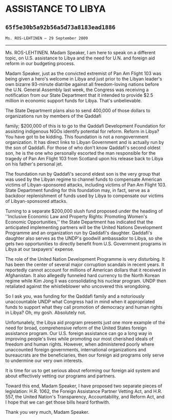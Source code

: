 # ASSISTANCE TO LIBYA
## `65f5e30b5a92b56a5d73a8183ead1886`
`Ms. ROS-LEHTINEN — 29 September 2009`

---


Ms. ROS-LEHTINEN. Madam Speaker, I am here to speak on a different 
topic, on U.S. assistance to Libya and the need for U.N. and foreign 
aid reform in our budgeting process.

Madam Speaker, just as the convicted extremist of Pan Am Flight 103 
was being given a hero's welcome in Libya and just prior to the Libyan 
leader's own bizarre 93-minute diatribe against all freedom-loving 
nations before the U.N. General Assembly last week, the Congress was 
receiving a notification from our State Department that it intended to 
provide $2.5 million in economic support funds for Libya. That's 
unbelievable.

The State Department plans also to send 400,000 of those dollars to 
organizations run by members of the Qaddafi


family; $200,000 of this is to go to the Qaddafi Development Foundation 
for assisting indigenous NGOs identify potential for reform. Reform in 
Libya? You have got to be kidding. This foundation is not a 
nongovernment organization. It has direct links to Libyan Government 
and is actually run by the son of Qaddafi. For those of who don't know 
Qaddafi's second oldest son, he is the one who personally escorted the 
man responsible for the tragedy of Pan Am Flight 103 from Scotland upon 
his release back to Libya on his father's personal jet.

The foundation run by Qaddafi's second eldest son is the very group 
that was used by the Libyan regime to channel funds to compensate 
American victims of Libyan-sponsored attacks, including victims of Pan 
Am Flight 103. State Department funding for this foundation may, in 
fact, serve as a backdoor replenishment of funds used by Libya to 
compensate our victims of Libyan-sponsored attacks.

Turning to a separate $200,000 slush fund proposed under the heading 
of ''Inclusive Economic Law and Property Rights: Promoting Women's 
Economic Opportunities,'' the State Department has indicated that the 
anticipated implementing partners will be the United Nations 
Development Programme and an organization run by Qaddafi's daughter. 
Qaddafi's daughter also serves as the UNDP's goodwill ambassador to 
Libya, so she gets two opportunities to directly benefit from U.S. 
Government programs in Libya at our taxpayers' expense.

The role of the United Nation Development Programme is very 
disturbing. It has been the center of several major corruption scandals 
in recent years. It reportedly cannot account for millions of American 
dollars that it received in Afghanistan. It also allegedly funneled 
hard currency to the North Korean regime while Kim Jong Il was 
consolidating his nuclear program. UNDP then retaliated against the 
whistleblower who uncovered this wrongdoing.

So I ask you, was funding for the Qaddafi family and a notoriously 
unaccountable UNDP what Congress had in mind when it appropriated funds 
to support what they call promotion of democracy and human rights in 
Libya? Oh, my gosh. Absolutely not.

Unfortunately, the Libya aid program presents just one more example 
of the need for broad, comprehensive reform of the United States 
foreign assistance program. Our U.S. foreign assistance can go a long 
way in improving people's lives while promoting our most cherished 
ideals of freedom and human rights. However, when administered poorly 
where unaccounted foreign governments, international organizations and 
bureaucrats are the beneficiaries, then our foreign aid programs only 
serve to undermine our very own interests.

It is time for us to get serious about reforming our foreign aid 
system and about effectively vetting our programs and partners.

Toward this end, Madam Speaker, I have proposed two separate pieces 
of legislation: H.R. 1062, the Foreign Assistance Partner Vetting Act, 
and H.R. 557, the United Nation's Transparency, Accountability, and 
Reform Act, and I hope that we can get those bills heard forthwith.

Thank you very much, Madam Speaker.

